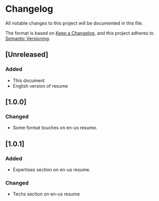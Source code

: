 # Changelog

All notable changes to this project will be documented in this file.

The format is based on [Keep a Changelog](https://keepachangelog.com/en/1.0.0/),
and this project adheres to [Semantic Versioning](https://semver.org/spec/v2.0.0.html).

## [Unreleased]

### Added 

- This document
- English version of resume

## [1.0.0]

### Changed

- Some format touches on en-us resume.

## [1.0.1]

### Added

- Expertises section on en-us resume.

### Changed

- Techs section on en-us resume